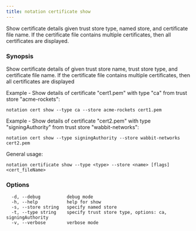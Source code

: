 ```yaml
---
title: notation certificate show
---
```


Show certificate details given trust store type, named store, and certificate file name. If the certificate file contains multiple certificates, then all certificates are displayed.

### Synopsis

Show certificate details of given trust store name, trust store type, and certificate file name. If the certificate file contains multiple certificates, then all certificates are displayed

Example - Show details of certificate "cert1.pem" with type "ca" from trust store "acme-rockets":
```
notation cert show --type ca --store acme-rockets cert1.pem
```

Example - Show details of certificate "cert2.pem" with type "signingAuthority" from trust store "wabbit-networks":
```  
notation cert show --type signingAuthority --store wabbit-networks cert2.pem
```

General usage:
```
notation certificate show --type <type> --store <name> [flags] <cert_fileName>
```

### Options

```
  -d, --debug          debug mode
  -h, --help           help for show
  -s, --store string   specify named store
  -t, --type string    specify trust store type, options: ca, signingAuthority
  -v, --verbose        verbose mode
```

